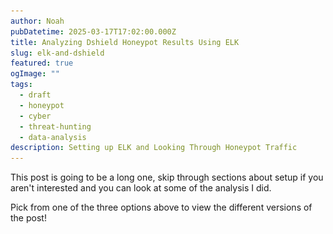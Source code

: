 ```yaml
---
author: Noah
pubDatetime: 2025-03-17T17:02:00.000Z
title: Analyzing Dshield Honeypot Results Using ELK
slug: elk-and-dshield
featured: true
ogImage: ""
tags:
  - draft
  - honeypot
  - cyber
  - threat-hunting
  - data-analysis
description: Setting up ELK and Looking Through Honeypot Traffic
---
```


This post is going to be a long one, skip through sections about setup if you aren't interested and you can look at some of the analysis I did.

Pick from one of the three options above to view the different versions of the post!

<div id="technical" style="display: none"> 

# TECHNICAL

## Introduction

In my last blog post, [here](https://www.noah-rambles.com/posts/dshield-honeypot/), I went over how I set up the SANS ISC Dshield Honeypot.  The results were interesting, but I really wanted to feed the data into a log analysis platform which would allow me to do some more in depth analysis and aggregation.

This post will cover a few things:

  - Choosing a Log Aggregation Tool
  - Setting up the Chosen Tool
  - Integrating the Logs
  - Building Dashboards
  - Analyzing the Logs

If a particular topic doesn't interest you, feel free to skip over it! There were no guides I could find online for setting up Dshield logs to flow into a log aggregation tool, so I'll be going into some detail on the process in this post.

## Log Aggregation

Most people that have worked on computers know just how import logging is.  If it's not in your logs, it didn't happen!  You can't troubleshoot anything properly without some good logs to dig into.  Now what happens when you have ~13 million log entries that you need to parse through to find some info?

That's the situation I found myself in after just a few days of having my honeypot up.  On top of that, there are three different tools outputting logs to different locations that are all formatted differently.  The solution then is to utilize a log aggregation tool.  There's a few different options out there, I'll cover the below ones:

  - ELK Stack
  - Graylog
  - Splunk

Before going too far into this I should clarify what exactly I was looking for:

  - Free
  - Relatively Lightweight
  - Data Visualization
  - Data Aggregation/Parsing
  - Easy to Use

Anybody that's familiar with log analysis is probably yelling right now about Graylog, and that's what my first choice was.  For reasons I'll get into below, I ended up having to go with ELK.  With these requirements in mind, Splunk can immediately be dismissed as the free version of the software doesn't fit what I need.  I'll go into the details of the other two options below:

### ELK
<img src="https://www.cisco.com/c/dam/assets/swa/img/anchor-info/elastic-logo-628x353.png" alt="ELK Logo" width="300" style="background-color:white"/>

ELK, or the ELK stack, is actually a combination of multiple tools that are used for data ingestion, manipulation, and display.  ELK stands for Elasticsearch, Logstash, and Kibana (usually you can add in Filebeat as well).  

Each of these tools are responsible for different things:

  - Filebeat:  Sends logs to an Elasticsearch or Logstash instance.
  - Logstash:  Ingests and processes log data before feeding it into Elasticsearch.
  - Elasticsearch:  A powerful "search engine" that can parse through massive amounts of log data.
  - Kibana:  A data visualization tool that acts as the front-end for Elasticsearch.

ELK is free and is back to being open source after a very disappointing move to closed source. I won't go into too much detail, but ELK was started as an open source project which allowed for transparency and a more community driven development process.  Some time ago Elastic decided to close source the project, this ended up fracturing the community which spread out to various other projects (e.g. graylog or opensearch).  As of ~6 months ago, Elastic has re-opened ELK to be open source.

They appear to be trying to ride the AI hype train as they rebrand into the "Search AI Company".  Open sourcing once more is likely a marketing ploy to try to draw back some of their lost customer base.

Shady business practices aside, I have used ELK in the past and am familiar with it, it also satisfies all of my requirements listed above.  I consider ELK to unfortunately be another victim of the gradual [Enshittification](https://en.wikipedia.org/wiki/Enshittification) of the Internet.

### Graylog

<img src="https://upload.wikimedia.org/wikipedia/commons/thumb/b/b2/Graylog_logo.svg/2560px-Graylog_logo.svg.png" alt="ELK Logo" width="300" style="background-color:white"/>

Graylog is another free and open source log aggregation platform.  It is purpose built specifically for logs, and struggles to handle other types of data (though that's not necessarily a bad thing!).  Graylog essentially replaces the Kibana and Logstash portions of the ELK stack, and requires a storage/indexing solution (either Elasticsearch or OpenSearch) to function.

It does simplify the stack slightly by reducing the overall scope of the tool and cutting out some of the requirements entirely.

Given Elastic's crummy business practices, and to do my part in support of the open Internet, I figured I'd go with Graylog!  A new tool to learn and add to my resume as well.

Unfortunately, after 6 or so hours of troubleshooting, I discovered that Graylog requires a CPU feature that really old CPU models do not have.  You can read a bit about it in [this](https://github.com/turnkeylinux/tracker/issues/1724) github issue.  Now, this is not specifically a Graylog issue, it's an issue with the backend database (MongoDB).  MongoDB ALSO seems to be going down an enshittification route by appealing towards big customers by cutting support for older hardware instead of supporting as much as possible.

My entire homelab is built off of a cheap old server I bought off of ebay, as that's what my budget allowed.  There are some instructions in the issue above for manually compiling a custom version of MongoDB, but frankly that's far more work than I'm willing to put in considering the developers made an active decision to drop support.

With that in mind, I grudgingly decided to utilize ELK.

## Design

Below you can find the general layout for my eventual setup:

![ELK Setup](../../assets/images/3-04-2025/ELK_Diagram.PNG)

So we have three sources of log data:

  - Cowrie:  SSH/Telnet Honeypot Logs
  - Firewall:  Port/IP Connection Logs
  - Web:  Web Server Honeypot Logs

I'll get into some more detail in a moment, but these three logs needed to be configured as sources in the filebeat process.  Filebeat will then parse the log data and deliver it to the Elasticsearch instance running on a VM I have hosted on my Proxmox server.  Kibana can then be configured to query the Elasticsearch data and give us some nice looking displays.

So, lets get into the log data...

### Cowrie Logs

Cowrie has a bit of a weird folder format, logs can be found at ***/srv/cowrie/var/log/cowrie***.

Within that folder there are two different formats to the logs, standard text output (found in the .log files), and json output (found in the .json files).  By default it appears to keep 8 days worth of logs before rotating them out, and rotates the current log file out daily, appending a date timestamp to the file.

![Cowrie Logs](../../assets/images/3-04-2025/cowrie_logs.png)

Below you can see an example of a log line in the json cowrie logs.  The cowrie json logs vary wildly as each part of the session is logged on a new line (e.g. initial login, key exchange, commands, etc.).

***{"eventid":"cowrie.login.failed","username":"Nobody","password":"password321","message":"login attempt [Nobody/password321] failed","sensor":"","timestamp":"2025-03-05T12:23:21.555923Z","src_ip":"222.160.227.134","session":"75fe94d16d61"}***

And here's the text line for the same log output:

***2025-03-05T12:23:21.555923Z [HoneyPotSSHTransport,50,222.160.227.134] login attempt [b'Nobody'/b'password321'] failed***

The awesome thing about Filebeat is that it will automatically parse json output and split each individual item into it's own fields.  As we'll see in the next section, it is possible to parse text data, but it's painful and time consuming.  For that reason I chose to import the json cowrie log files.

### Firewall Logs

By far the trickiest part of this was getting the firewall logs to cooperate with filebeat.  The firewall logs are output in standard text format without a json output.  On top of that, the log lines differ wildly depending on the data.  The firewall logs can be found at ***/var/log*** and are named "dshield.log".  These logs appear to rotate out based on size, keeping 4 of them gzipped in the same folder before deleting them.  

Let's look at a few example log lines to see where the difficulties lie, note that I sanitized some of these lines:

***Standard TCP:***  
**1741196245 DSHIELD kernel:[52695.308941]  DSHIELDINPUT IN=eth0 OUT= MAC= SRC=148.113.206.49 DST= LEN=52 TOS=0x00 PREC=0x00 TTL=53 ID=9516 PROTO=TCP SPT=38339 DPT=8046 WINDOW=65535 RES=0x00 SYN URGP=0**

***Standard UDP:***  
**1741196176 DSHIELD kernel:[52626.786854]  DSHIELDINPUT IN=eth0 OUT= MAC= SRC=20.150.204.230 DST= LEN=88 TOS=0x00 PREC=0x00 TTL=242 ID=54321 PROTO=UDP SPT=43745 DPT=161 LEN=68**

***TCP With DF Flag Set:***  
**1741194791 DSHIELD kernel:[51241.632421]  DSHIELDINPUT IN=eth0 OUT= MAC= SRC=89.97.218.142 DST= LEN=60 TOS=0x00 PREC=0x00 TTL=52 ID=51046 DF PROTO=TCP SPT=48004 DPT=2222 WINDOW=29200 RES=0x00 SYN URGP=0**

Without getting too detailed, filebeat does not make it easy to parse text output when the length of the log lines changes.  You have to account for each individual variation or your results will be filled with errors.

### Web Logs

Luckily the web logs are similar to the cowrie logs in that they are output in json format.  The web logs can be found at ***/srv/db*** and are named "webhoneypot-YYYY-MM-DD.json".  It appears to rotate out log files daily, and keeps a total of 9 files saved before deletion.

Below you can see one of these log lines (again sanitized):

***{"time": "2025-03-05T01:25:57.676183", "headers": {"host": "XXXXXXXX:8000", "user-agent": "Mozilla/5.0 zgrab/0.x", "accept": "*/*", "accept-encoding": "gzip"}, "sip": "146.190.119.189", "dip": "XXXXXXX", "method": "GET", "url": "/aaa9", "data": null, "useragent": ["Mozilla/5.0 zgrab/0.x"], "version": "HTTP/1.1", "response_id": {"comment": null, "headers": {"Server": "Apache/3.2.3", "Access-Control-Allow-Origin": "*", "Content-Type": "text/html"}, "status_code": 200}, "signature_id": {"max_score": 72, "rules": [{"attribute": "method", "condition": "equals", "value": "GET", "score": 2, "required": false}, {"attribute": "headers", "condition": "absent", "value": "user-agents", "score": 70, "required": false}]}}***

One of the only issues I had here was that there wasn't an individual field for the port number.  You can see under "headers" there is a "host" field, this field contains both the destination IP and the port.  I had a surprisingly difficult time getting it to separate these, but I'll go over how I fixed that in a section below.

## Installation and Configuration

I'm not going to go into too much detail on installing the different components, there's plenty of guides out there that cover it already.  I will however go over some of the configuration I did to get it all working, primarily with the filebeat config.

### Filebeat Configuration

Filebeat's documentation is less than ideal with some information split between two different doc pages.  [This](https://www.elastic.co/guide/en/beats/filebeat/current/defining-processors.html) is the main one you'll need to be familiar with.

Essentially, filebeat has a number of "processors" that can pre-process your data in various ways before sending it over to Elasticsearch.  In the case of text data, this step is extremely important to make sure you don't just get a giant glob of data when browsing Kibana.

For each data source I set up a filebeat input, let's start with cowrie:
```
- type: filestream
  id: cowrie-logs
  enabled: true
  paths:
    - /srv/cowrie/var/log/cowrie/cowrie.json
  processors:
    - decode_json_fields:
        fields: ["message"]
        process_array: false
        max_depth: 2
        target: "cowrie"
        overwrite_keys: false
        add_error_key: true

    - drop_fields:
        fields: ["cowrie.sensor", "cowrie.langCS"]
```

I won't go too into detail, cowrie was definitely the easiest one to get setup.  More or less you just point the config to the log file, tell it to decode the json data, and then drop whatever fields you don't want.

Next up is the web log config (sanitized):

```
- type: filestream
  id: web-logs
  enabled: true
  paths:
    - /srv/db/webhoneypot-*.json
  processors:
    - decode_json_fields:
        fields: ["message"]
        process_array: true
        max_depth: 5
        target: "web"
        overwrite_keys: false
        add_error_key: true

    - if:
        contains:
          web.headers.host: ":"
      then:
        if:
          regexp:
            web.headers.host: '^.*:.*:.*$'
        then:
          - dissect:
              field: "web.headers.host"
              target_prefix: "web"
              tokenizer: '%{dest_ip}:%{}:%{dest_port}'
        else:
          - dissect:
              field: "web.headers.host"
              target_prefix: "web"
              tokenizer: '%{dest_ip}:%{dest_port}'
      else:
        - add_fields:
            target: "web"
            fields:
              "dest_ip": "XXX.XXX.XXX.XXX"
              "dest_port": "80"
```

This one's a bit more complicated.  Again we pointed it at the web logs, I used a wildcard character to make sure it picked up data from all log files regardless of the date.  The web logs were a bit more complicated so I had it parse json to a much greater depth of 5.

Now the complicated part, trying to separate the IP and port values in the web.headers.host section of the json.  As I said earlier, this field comes in a format like this:  ***XXX.XXX.XXX.XXX:PORT***.  I wanted to be able to filter by destination ports and such in Kibana, so I needed a processor that would separate the values in that field and create new values.

To further complicate matters, there were two weird edge cases in some of my data:

  - Double ports (e.g. ***XXX.XXX.XXX.XXX:PORT:PORT***)
  - No port (e.g. ***XXX.XXX.XXX.XXX***)

This meant that I would have to capture all three scenarios in the config to make sure there weren't any errors.  You can do this with if, then, else statements within the config as you can see above.

I first had an if statement that checked for a colon in the value.  If there was a colon there was a port attached.  If not, I set the dest_ip and dest_port values to a default of 80 (since 80 is the default web port).

I then used regex to have an additional if statement that checked for double colons.  Double colons indicate double ports, so the tokenizer will grab the second port and set the dest_port value to that.

Ok, lastly and most complicated is the firewall logs:

```
- type: filestream
  id: my-filestream-id
  enabled: true
  paths:
    - /var/log/dshield.log

  processors:
    - if:
        contains:
          message: "DF"
      then:
        if:
          contains:
            message: "UDP"
        then:
          - dissect:
              fields: ["message"]
              target_prefix: "alert"
              tokenizer: '%{} DSHIELD kernel:%{}  DSHIELDINPUT IN=eth0 OUT= MAC=%{} SRC=%{source_ip} DST=%{} LEN=%{packet_length} TOS=%{tos} PREC=%{prec} TTL=%{ttl} ID=%{packet_id} %{fragment} PROTO=%{protocol} SPT=%{source_port} DPT=%{dest_port} LEN=%{payload_size}'
        else:
          - dissect:
              fields: ["message"]
              target_prefix: "alert"
              tokenizer: '%{} DSHIELD kernel:%{}  DSHIELDINPUT IN=eth0 OUT= MAC=%{} SRC=%{source_ip} DST=%{} LEN=%{packet_length} TOS=%{tos} PREC=%{prec} TTL=%{ttl} ID=%{packet_id} %{fragment} PROTO=%{protocol} SPT=%{source_port} DPT=%{dest_port} WINDOW=%{window_size} RES=%{res} %{packet_type} URGP=%{ugrp}'

      else:
        if:
          contains:
            message: "UDP"
        then:
          - dissect:
              fields: ["message"]
              target_prefix: "alert"
              tokenizer: '%{} DSHIELD kernel:%{}  DSHIELDINPUT IN=eth0 OUT= MAC=%{} SRC=%{source_ip} DST=%{} LEN=%{packet_length} TOS=%{tos} PREC=%{prec} TTL=%{ttl} ID=%{packet_id} PROTO=%{protocol} SPT=%{source_port} DPT=%{dest_port} LEN=%{payload_size}'
        else:
          - dissect:
              fields: ["message"]
              target_prefix: "alert"
              tokenizer: '%{} DSHIELD kernel:%{}  DSHIELDINPUT IN=eth0 OUT= MAC=%{} SRC=%{source_ip} DST=%{} LEN=%{packet_length} TOS=%{tos} PREC=%{prec} TTL=%{ttl} ID=%{packet_id} PROTO=%{protocol} SPT=%{source_port} DPT=%{dest_port} WINDOW=%{window_size} RES=%{res} %{packet_type} URGP=%{ugrp}'
```

I won't get too into it, you should be able to understand what's going on above.  The tokenizer processor will allow you to create values from the text lines using variables defined by %{VARIABLE_NAME}.  You can skip certain portions by leaving the brackets empty (e.g. %{}).

The annoying thing is that your log lines have to be exactly the same every time with variable placement, or the line will fail to parse.  This means we have to account for each variation which means a ton of troubleshooting and if/else statements.  Eventually I got it all working and was pretty happy with the results.

Phew, ok that was a lot of info.  Let's get into the fun visual stuff!

## Kibana

The flexibility of Kibana is amazing, though it does take some getting used to.  I would recommend learning Elastic's version of SQL called ES|QL, it'll allow you to understand a bit more about how to manipulate data within Kibana.

Anyways, there are two main functions I'll be using within Kibana for now:  Dashboards and Discovery.

Discovery is essentially a way to manually sift through log data to look for interesting stuff.  It also really helps you to figure out what data would be useful to visualize.  At first glance it's completely overwhelming but I'll do my best to explain, take a look at the below screenshot:

![Kibana Discover](../../assets/images/3-04-2025/kibana_discover.png)

So lets go over some of the stuff in the screenshot:

1. Data View:  You can adjust which data stream you want to view data from here.
2. Search: Use this constantly, it lets you parse through the hundreds of field names to find what your looking for.
3. Available Fields:  You can select these individually to display specific information that your looking for in the main window.
4. Graph: This shows you the rate at which your ingesting "documents", documents are Elasticsearch's way of referring to log lines.
5. Time Filter: You can use this to quickly filter based on time period.
6. Main Window: Here you can see all of your data, clicking opens up context menus that allow you to further filter your results.

Now that we've got that out of the way let's look at one of the configurations I have set up so we can see some actually useful info:

![Cowrie Discover](../../assets/images/3-04-2025/cowrie_discover.png)

With a few simple filters on our data we have some actual actionable info!  Just from these few logs we can see some great info:

- The IP 130.185.101.86 attempted to login via SSH using the username Nobody and the password qwerty1234 (how original!) on port 2222.  
- 185.42.12.242 attempted a login with root/root123321 which also failed.

Well that's useful, but what about some nice visualizations?  Your in for a treat!

### Firewall Dashboard

I setup some nice dashboards for all three data sets, the first was firewall logs which you can see here:

![Firewall Dashboard](../../assets/images/3-04-2025/firewall_dashboard.PNG)

So, the most basic log imaginable has provided some incredible info!  In under ~30 days, I've had over 600,000 attempts to access my honeypot from 64,000 unique IP addresses.  That's almost unbelievable but it's true!  The most common ports are as expected (aside from one that was surprising but cool!).

- 22: Default SSH port
- 2222: Common alternate SSH port.
- 23: Telnet port.
- 80: Default HTTP port.
- 8080: Common alternate HTTP port.
- 443: Default HTTPS port.
- 25565: Here's one weird one! This is the default port for Minecraft servers!
- 3389: Default RDP port.
- 5555: Another weird one, best I can tell this is the default port for something called Android Debug Bridge.
- 8443: Common alternate HTTPS port.

Really interesting info already!  The graph at the bottom also shows that we've had some weird results on some of these days, looks like there was a massive spike in UDP traffic on the 5th.

So from some very basic logging info we already have something actionable to look into, what in the world is up with all of that UDP traffic?  I'll get to that a little later, first let's take at the other dashboards.

### Cowrie Dashboard

Next up is the Cowrie dashboard! If you don't remember, cowrie hosts a fake Telnet/SSH honeypot that collects attempted login info and, if the capability is there, collects actual commands that logged in users run.  The dashboard is below, this one was quite a lot of work to get setup!

![Cowrie Dashboard](../../assets/images/3-04-2025/cowrie_dashboard.PNG)

Unbelievably, there have been almost 250,000 different login attempts since I first got this setup a month ago.  43,000 different unique passwords have been used, 6,200 unique usernames, and 11,000 unique IP addresses.

The top 10's are pretty much as expected although it doesn't seem like telnet is working here for some reason...will need to look into that.  I was somewhat surprised that the most accessed port was 2222 instead of 22.  Usernames and passwords are probably ripped straight from top 10 lists out there as well.

I have a few tables to the side that show the most recent connections along with commands/usernames/passwords that were used, there's some interesting stuff in there too!

### Web Dashboard

Lastly we have the web dashboard.  The data was a bit different for this one so I tried out some alternative visualization methods.

![Web Dashboard](../../assets/images/3-04-2025/web_dashboard.PNG)

You'll notice that both the Ports scanned and the records over time graphs are log scaled, this is to make sure that the smaller values weren't ignored (since the overwhelming number of web connections were attempted on port 80, all other values would have been tiny without log scaling).  

The enormous mountain on the 22nd on the bottom right graph is due to that being when I started feeding web data into ELK.  That's just a backlog of data and not a sudden burst of data.

Lastly, Kibana annoyingly covers up the bottom left value but the number is 12,396,650.  Over 12 MILLION individual web requests! That's insane.  Nearly 70% of those are from a single IP address as well.  

I also wanted to highlight some of the interesting values that the web requests can pickup such as cookie values.  Lastly, the "Top URLs" shows the top requested URLs in the web request.  Why would somebody request my site but then request some other weird random sites?  Your guess is as good as mine but I'll dive into that on a future blog post.

And with that I'm going to call it!  I would have loved to dive into some actual cases in this post but it's already far too long and far overdue.  Stay tuned though! More to come.

</div>

<div id="fun" style="display: none"> 

# Pretty Colors

Management bunch of cavemen? Unable read big word? Show pretty colors, get promotion.  ELK not animal, ELK sophisticated data ingestion software allowing for visualization of complicated datasets.

See below:

![Web Dashboard](../../assets/images/3-04-2025/web_dashboard.PNG)

![Cowrie Dashboard](../../assets/images/3-04-2025/cowrie_dashboard.PNG)

![Firewall Dashboard](../../assets/images/3-04-2025/firewall_dashboard.PNG)

The end!

</div>

<div id="simple" style="display: none"> 

# Overwhelming Amounts of Logs

Log data is extremely important in IT.  Just about everything that happens on a computer will show up in a log somewhere.  A common saying in cybersecurity is "if there's no log, it didn't happen.".  

But log data can be overwhelming! When you have millions of lines of log data, how are you supposed to get anything useful out of it?

This is where log aggregation and ingestion software comes in.  It's entire job is to collect all of your logs, and help you interpret them in meaningful ways!

Elastic is one such platform that also adds on some cool visualization tools.

# Elastic Visualization

![Firewall Dashboard](../../assets/images/3-04-2025/firewall_dashboard.PNG)

This is a Dashboard, something you can easily create in Elastic after you start ingesting data.  This particular data is related to the Firewall portion of my Honeypot and simply tracks the below information:

- Where the attacker is connecting from.
- When the attacker is connecting.
- What the attacker is connecting to.

The first pie chart shows the top 10 IP addresses that various attackers have connected from, the second shows what they are attempting to connect to.

The table shows the most recent connections, and the chart at the bottom shows the connections over time!

Even somebody unfamiliar with the world of IT can probably go through and pick out some interesting data here:

- There are 32,000 connecting IPs and the overwhelming majority of connections were made by just 10 of them.
- The two most common ports attacked are 2222 and 22.
- There has been a large uptick in connections over the past week.

Awesome! Now you can start asking questions:

- Why are those 10 IPs producing that much traffic?
- What runs on ports 22 and 2222 that would be of interest to hackers?
- Why has there been an uptick in the past week?

And suddenly you've got a whole career in data analysis!

</div>
